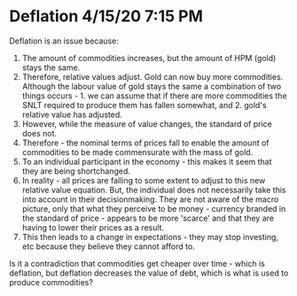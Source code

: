 Deflation 4/15/20 7:15 PM
========================

Deflation is an issue because:

1. The amount of commodities increases, but the amount of HPM (gold) stays the same.
2. Therefore, relative values adjust. Gold can now buy more commodities. Although the labour value of gold stays the same a combination of two things occurs - 1. we can assume that if there are more commodities the SNLT required to produce them has fallen somewhat, and 2. gold's relative value has adjusted.
3. However, while the measure of value changes, the standard of price does not.
4. Therefore - the nominal terms of prices fall to enable the amount of commodities to be made commensurate with the mass of gold.
5. To an individual participant in the economy - this makes it seem that they are being shortchanged.
6. In reality - all prices are falling to some extent to adjust to this new relative value equation. But, the individual does not necessarily take this into account in their decisionmaking. They are not aware of the macro picture, only that what they perceive to be money - currency branded in the standard of price - appears to be more 'scarce' and that they are having to lower their prices as a result.
7. This then leads to a change in expectations - they may stop investing, etc because they believe they cannot afford to.


Is it  a contradiction that commodities get cheaper over time - which is deflation, but deflation decreases the value of debt, which is what is used to produce commodities?